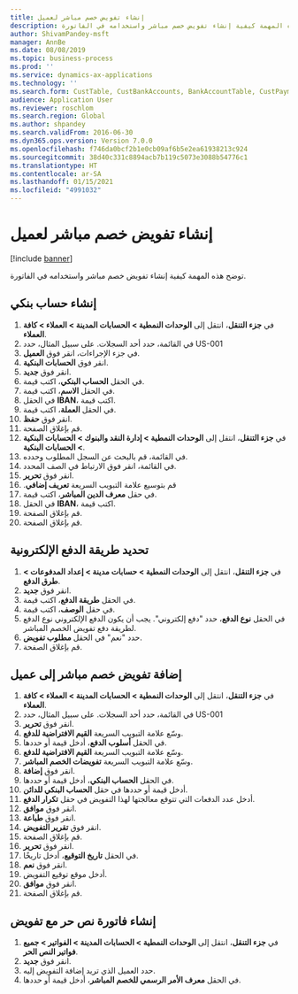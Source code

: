 ```yaml
---
title: إنشاء تفويض خصم مباشر لعميل
description: توضح هذه المهمة كيفية إنشاء تفويض خصم مباشر واستخدامه في الفاتورة.
author: ShivamPandey-msft
manager: AnnBe
ms.date: 08/08/2019
ms.topic: business-process
ms.prod: ''
ms.service: dynamics-ax-applications
ms.technology: ''
ms.search.form: CustTable, CustBankAccounts, BankAccountTable, CustPaymMode, CustDirectDebitMandate, BankAccountTableLookUp, SrsReportViewerForm,  LogisticsAddressCityLookup, CustFreeInvoice, CustTableLookup
audience: Application User
ms.reviewer: roschlom
ms.search.region: Global
ms.author: shpandey
ms.search.validFrom: 2016-06-30
ms.dyn365.ops.version: Version 7.0.0
ms.openlocfilehash: f746da0bcf2b1e0cb09af6b5e2ea61938213c924
ms.sourcegitcommit: 38d40c331c8894acb7b119c5073e3088b54776c1
ms.translationtype: HT
ms.contentlocale: ar-SA
ms.lasthandoff: 01/15/2021
ms.locfileid: "4991032"
---
```

# <a name="create-a-direct-debit-mandate-for-a-customer"></a>إنشاء تفويض خصم مباشر لعميل

[!include [banner](../../includes/banner.md)]

توضح هذه المهمة كيفية إنشاء تفويض خصم مباشر واستخدامه في الفاتورة.


## <a name="create-a-bank-account"></a>إنشاء حساب بنكي
1. في **جزء التنقل**، انتقل إلى **الوحدات النمطية > الحسابات المدينة > العملاء > كافة العملاء**.
2. في القائمة، حدد أحد السجلات. على سبيل المثال، حدد US-001
3. في جزء الإجراءات، انقر فوق **العميل**.
4. انقر فوق **الحسابات البنكية**.
5. انقر فوق **جديد**.
6. في الحقل **الحساب البنكي**، اكتب قيمة.
7. في الحقل **الاسم**، اكتب قيمة.
8. في الحقل **IBAN‬**، اكتب قيمة.
9. في الحقل **العملة**، اكتب قيمة.
10. انقر فوق **حفظ**.
11. قم بإغلاق الصفحة.
12. في **جزء التنقل**، انتقل إلى **الوحدات النمطية > إدارة النقد والبنوك‬ > الحسابات البنكية > الحسابات البنكية**.
13. في القائمة، قم بالبحث عن السجل المطلوب وحدده.
14. في القائمة، انقر فوق الارتباط في الصف المحدد.
15. انقر فوق **تحرير**.
16. ‏‫قم بتوسيع علامة التبويب السريعة **تعريف إضافي**.
17. في حقل ‏**معرف الدين المباشر**، اكتب قيمة.
18. في الحقل **IBAN‬**، اكتب قيمة.
19. قم بإغلاق الصفحة.
20. قم بإغلاق الصفحة.

## <a name="define-the-electronic-payment-method"></a>تحديد طريقة الدفع الإلكترونية
1. في **جزء التنقل**، انتقل إلى **الوحدات النمطية‬ > حسابات مدينة‬ > إعداد المدفوعات‬ > طرق الدفع**‬.
2. انقر فوق **جديد**.
3. في الحقل **طريقة الدفع**، اكتب قيمة.
4. في حقل **الوصف**، اكتب قيمة.
5. في الحقل **نوع الدفع**، حدد "دفع إلكتروني". يجب أن يكون الدفع الإلكتروني نوع الدفع لطريقة دفع تفويض الخصم المباشر.
6. حدد "نعم" في الحقل **مطلوب تفويض‬**.
7. قم بإغلاق الصفحة.

## <a name="add-a-direct-debit-mandate-to-a-customer"></a>إضافة تفويض خصم مباشر إلى عميل
1. في **جزء التنقل**، انتقل إلى **الوحدات النمطية > الحسابات المدينة > العملاء > كافة العملاء**.
2. في القائمة، حدد أحد السجلات. على سبيل المثال، حدد US-001
3. انقر فوق **تحرير**.
4. وسّع علامة التبويب السريعة **القيم الافتراضية للدفع‬**.
5. في الحقل **أسلوب الدفع**، أدخل قيمة أو حددها.
6. وسّع علامة التبويب السريعة **القيم الافتراضية للدفع‬**.
7. وسّع علامة التبويب السريعة **تفويضات الخصم المباشر**.
8. انقر فوق **إضافة**.
9. في الحقل **الحساب البنكي**، أدخل قيمة أو حددها.
10. أدخل قيمة أو حددها في حقل **الحساب البنكي للدائن**.
11. أدخل عدد الدفعات التي تتوقع معالجتها لهذا التفويض في حقل **تكرار الدفع‬**.
12. انقر فوق **موافق**.
13. انقر فوق **طباعة**.
14. انقر فوق **تقرير التفويض**.
15. قم بإغلاق الصفحة.
16. انقر فوق **تحرير**.
17. في الحقل **تاريخ التوقيع**، أدخل تاريخًا.
18. انقر فوق **نعم**.
19. أدخل موقع توقيع التفويض.
20. انقر فوق **موافق**.
21. قم بإغلاق الصفحة.

## <a name="create-a-free-text-invoice-with-mandate"></a>إنشاء فاتورة نص حر مع تفويض
1. في **جزء التنقل**، انتقل إلى **الوحدات النمطية > الحسابات المدينة > الفواتير > جميع فواتير النص الحر**.
2. انقر فوق **جديد**.
3. حدد العميل الذي تريد إضافة التفويض إليه.
4. في الحقل **معرف الأمر الرسمي للخصم المباشر**، أدخل قيمة أو حددها.

